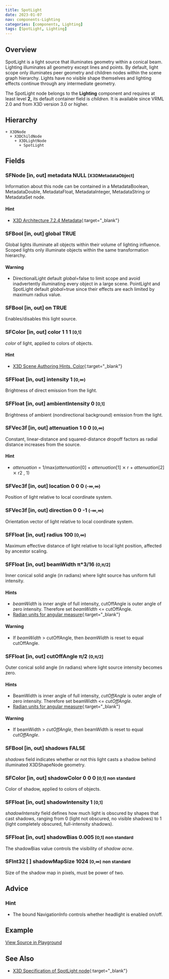 ```yaml
---
title: SpotLight
date: 2023-01-07
nav: components-Lighting
categories: [components, Lighting]
tags: [SpotLight, Lighting]
---
```

<style>
.post h3 {
  word-spacing: 0.2em;
}
</style>

## Overview

SpotLight is a light source that illuminates geometry within a conical beam. Lighting illuminates all geometry except lines and points. By default, light scope only illuminates peer geometry and children nodes within the scene graph hierarchy. Lights have no visible shape themselves and lighting effects continue through any intermediate geometry.

The SpotLight node belongs to the **Lighting** component and requires at least level **2,** its default container field is *children.* It is available since VRML 2.0 and from X3D version 3.0 or higher.

## Hierarchy

```
+ X3DNode
  + X3DChildNode
    + X3DLightNode
      + SpotLight
```

## Fields

### SFNode [in, out] **metadata** NULL <small>[X3DMetadataObject]</small>

Information about this node can be contained in a MetadataBoolean, MetadataDouble, MetadataFloat, MetadataInteger, MetadataString or MetadataSet node.

#### Hint

- [X3D Architecture 7.2.4 Metadata](https://www.web3d.org/specifications/X3Dv4Draft/ISO-IEC19775-1v4-IS.proof//Part01/components/core.html#Metadata){:target="_blank"}

### SFBool [in, out] **global** TRUE

Global lights illuminate all objects within their volume of lighting influence. Scoped lights only illuminate objects within the same transformation hierarchy.

#### Warning

- DirectionalLight default *global*=false to limit scope and avoid inadvertently illuminating every object in a large scene. PointLight and SpotLight default *global*=true since their effects are each limited by maximum radius value.

### SFBool [in, out] **on** TRUE

Enables/disables this light source.

### SFColor [in, out] **color** 1 1 1 <small>[0,1]</small>

*color* of light, applied to colors of objects.

#### Hint

- [X3D Scene Authoring Hints, Color](https://www.web3d.org/x3d/content/examples/X3dSceneAuthoringHints.html#Color){:target="_blank"}

### SFFloat [in, out] **intensity** 1 <small>[0,∞)</small>

Brightness of direct emission from the light.

### SFFloat [in, out] **ambientIntensity** 0 <small>[0,1]</small>

Brightness of ambient (nondirectional background) emission from the light.

### SFVec3f [in, out] **attenuation** 1 0 0 <small>[0,∞)</small>

Constant, linear-distance and squared-distance dropoff factors as radial distance increases from the source.

#### Hint

- *attenuation* = 1/max(*attenuation*[0] + *attenuation*[1] ⨯ r + *attenuation*[2] ⨯ r2 , 1)

### SFVec3f [in, out] **location** 0 0 0 <small>(-∞,∞)</small>

Position of light relative to local coordinate system.

### SFVec3f [in, out] **direction** 0 0 -1 <small>(-∞,∞)</small>

Orientation vector of light relative to local coordinate system.

### SFFloat [in, out] **radius** 100 <small>[0,∞)</small>

Maximum effective distance of light relative to local light position, affected by ancestor scaling.

### SFFloat [in, out] **beamWidth** π*3/16 <small>(0,π/2]</small>

Inner conical solid angle (in radians) where light source has uniform full intensity.

#### Hints

- *beamWidth* is inner angle of full intensity, cutOffAngle is outer angle of zero intensity. Therefore set *beamWidth* \<= cutOffAngle.
- [Radian units for angular measure](https://en.wikipedia.org/wiki/Radian){:target="_blank"}

#### Warning

- If *beamWidth* \> cutOffAngle, then *beamWidth* is reset to equal cutOffAngle.

### SFFloat [in, out] **cutOffAngle** π/2 <small>(0,π/2]</small>

Outer conical solid angle (in radians) where light source intensity becomes zero.

#### Hints

- BeamWidth is inner angle of full intensity, *cutOffAngle* is outer angle of zero intensity. Therefore set beamWidth \<= *cutOffAngle*.
- [Radian units for angular measure](https://en.wikipedia.org/wiki/Radian){:target="_blank"}

#### Warning

- If beamWidth \> *cutOffAngle*, then beamWidth is reset to equal *cutOffAngle*.

### SFBool [in, out] **shadows** FALSE

*shadows* field indicates whether or not this light casts a shadow behind illuminated X3DShapeNode geometry.

### SFColor [in, out] **shadowColor** 0 0 0 <small>[0,1]</small> <small class="yellow">non standard</small>

Color of shadow, applied to colors of objects.

### SFFloat [in, out] **shadowIntensity** 1 <small>[0,1]</small>

*shadowIntensity* field defines how much light is obscured by shapes that cast shadows, ranging from 0 (light not obscured, no visible shadows) to 1 (light completely obscured, full-intensity shadows).

### SFFloat [in, out] **shadowBias** 0.005 <small>[0,1]</small> <small class="yellow">non standard</small>

The shadowBias value controls the visibility of *shadow acne*.

### SFInt32 [ ] **shadowMapSize** 1024 <small>[0,∞)</small> <small class="yellow">non standard</small>

Size of the shadow map in pixels, must be power of two.

## Advice

### Hint

- The bound NavigationInfo controls whether headlight is enabled on/off.

## Example

<x3d-canvas src="https://create3000.github.io/media/examples/Lighting/SpotLight/SpotLight.x3d" update="auto"></x3d-canvas>

[View Source in Playground](/x_ite/playground/?url=https://create3000.github.io/media/examples/Lighting/SpotLight/SpotLight.x3d)

## See Also

- [X3D Specification of SpotLight node](https://www.web3d.org/documents/specifications/19775-1/V4.0/Part01/components/lighting.html#SpotLight){:target="_blank"}
